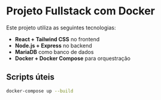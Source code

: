 # Projeto Fullstack com Docker

Este projeto utiliza as seguintes tecnologias:

- **React + Tailwind CSS** no frontend
- **Node.js + Express** no backend
- **MariaDB** como banco de dados
- **Docker + Docker Compose** para orquestração

## Scripts úteis

```bash
docker-compose up --build
